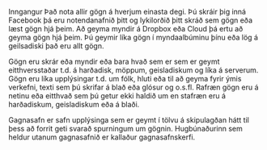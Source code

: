 Inngangur
Það nota allir gögn á hverjum einasta degi. Þú skráir þig inná Facebook þá eru notendanafnið þitt og lykilorðið þitt skráð sem gögn eða læst gögn hjá þeim. Að geyma myndir á Dropbox eða Cloud þá ertu að geyma gögn hjá þeim. Þú geymir líka gögn í myndaalbúminu þínu eða lög á geilsadiski það eru allt gögn.

Gögn eru skrár eða myndir eða bara hvað sem er sem er geymt eitthversstaðar t.d. á harðadisk, möppum, geisladiskum og líka á serverum. Gögn eru líka upplýsingar t.d. um fólk, hluti eða til að geyma fyrir ýmis verkefni, texti sem þú skrifar á blað eða glósur og o.s.fl. Rafræn gögn eru á netinu eða eitthvað sem þú getur ekki haldið um en stafræn eru á harðadiskum, geisladiskum eða á blaði.

Gagnasafn er safn upplýsinga sem er geymt í tölvu á skipulagðan hátt til þess að forrit geti svarað spurningum um gögnin. Hugbúnaðurinn sem heldur utanum gagnasafnið er kallaður gagnasafnskerfi.